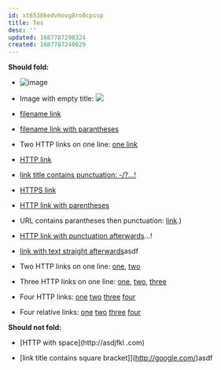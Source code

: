 ```yaml
---
id: xt6538kedvhovg8ro0cpssp
title: Tes
desc: ''
updated: 1687787298324
created: 1687787240029
---
```


**Should fold:**

- ![image](images/2023-01-17-09-29-09.png)

- Image with empty title: ![](images/2023-01-17-09-29-09.png)

- [filename link](../abc.md)

- [filename link with parantheses](../prussia(prussia).csv)

- Two HTTP links on one line: [one link](http://google.com)

- [HTTP link](http://asdf.com)

- [link title contains punctuation: -/?...!](http://asdf.com)

- [HTTPS link](https://en.m.wikipedia.org/wiki/Wikipedia:Wikipedia_Signpost/2022-10-31/News_and_notes#abc)

- [HTTP link with parentheses](http://asdfj.com/asdf(asdf))

- URL contains parantheses then punctuation: [link](http://asdf.com/hb).)

- [HTTP link with punctuation afterwards](http://google.com)...!

- [link with text straight afterwards](http://google.com/)asdf

- Two HTTP links on one line: [one](http://google.com/), [two](http://google.com/)

- Three HTTP links on one line: [one](http://google.com/), [two](http://google.com/), [three](http://google.com/)

- Four HTTP links: [one](http://google.com/) [two](http://google.com/) [three](http://google.com/) [four](http://google.com/)

- Four relative links: [one](one) [two](two) [three](three) [four](four)

**Should not fold:**

- [HTTP with space](http://asdjfkl .com)

- [link title contains square bracket]](http://google.com/)asdf